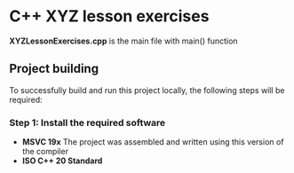 # C++ XYZ lesson exercises

**XYZLessonExercises.cpp** is the main file with main() function

## Project building

To successfully build and run this project locally, the following steps will be required:

### Step 1: Install the required software

- **MSVC 19x** The project was assembled and written using this version of the compiler
- **ISO C++ 20 Standard**
